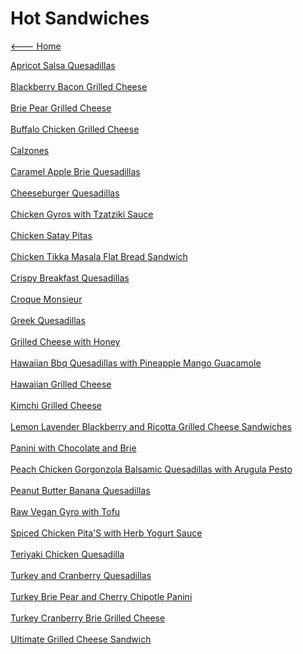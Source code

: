 # Hot Sandwiches

[<--- Home](../about.md)

[Apricot Salsa Quesadillas](./apricot-salsa-quesadillas.md)<br><br>
[Blackberry Bacon Grilled Cheese](./blackberry-bacon-grilled-cheese.md)<br><br>
[Brie Pear Grilled Cheese](./brie-pear-grilled-cheese.md)<br><br>
[Buffalo Chicken Grilled Cheese](./buffalo-chicken-grilled-cheese.md)<br><br>
[Calzones](./calzones.md)<br><br>
[Caramel Apple Brie Quesadillas](./caramel-apple-brie-quesadillas.md)<br><br>
[Cheeseburger Quesadillas](./cheeseburger-quesadillas.md)<br><br>
[Chicken Gyros with Tzatziki Sauce](./chicken-gyros-with-tzatziki-sauce.md)<br><br>
[Chicken Satay Pitas](./chicken-satay-pitas.md)<br><br>
[Chicken Tikka Masala Flat Bread Sandwich](./chicken-tikka-masala-flat-bread-sandwich.md)<br><br>
[Crispy Breakfast Quesadillas](./crispy-breakfast-quesadillas.md)<br><br>
[Croque Monsieur](./croque-monsieur.md)<br><br>
[Greek Quesadillas](./greek-quesadillas.md)<br><br>
[Grilled Cheese with Honey](./grilled-cheese-with-honey.md)<br><br>
[Hawaiian Bbq Quesadillas with Pineapple Mango Guacamole](./hawaiian-bbq-quesadillas-with-pineapple-mango-guacamole.md)<br><br>
[Hawaiian Grilled Cheese](./hawaiian-grilled-cheese.md)<br><br>
[Kimchi Grilled Cheese](./kimchi-grilled-cheese.md)<br><br>
[Lemon Lavender Blackberry and Ricotta Grilled Cheese Sandwiches](./lemon-lavender-blackberry-and-ricotta-grilled-cheese-sandwiches.md)<br><br>
[Panini with Chocolate and Brie](./panini-with-chocolate-and-brie.md)<br><br>
[Peach Chicken Gorgonzola Balsamic Quesadillas with Arugula Pesto](./peach-chicken-gorgonzola-balsamic-quesadillas-with-arugula-pesto.md)<br><br>
[Peanut Butter Banana Quesadillas](./peanut-butter-banana-quesadillas.md)<br><br>
[Raw Vegan Gyro with Tofu](./raw-vegan-gyro-with-tofu.md)<br><br>
[Spiced Chicken Pita'S with Herb Yogurt Sauce](./spiced-chicken-pita's-with-herb-yogurt-sauce.md)<br><br>
[Teriyaki Chicken Quesadilla](./teriyaki-chicken-quesadilla.md)<br><br>
[Turkey and Cranberry Quesadillas](./turkey-and-cranberry-quesadillas.md)<br><br>
[Turkey Brie Pear and Cherry Chipotle Panini](./turkey-brie-pear-and-cherry-chipotle-panini.md)<br><br>
[Turkey Cranberry Brie Grilled Cheese](./turkey-cranberry-brie-grilled-cheese.md)<br><br>
[Ultimate Grilled Cheese Sandwich](./ultimate-grilled-cheese-sandwich.md)<br><br>
